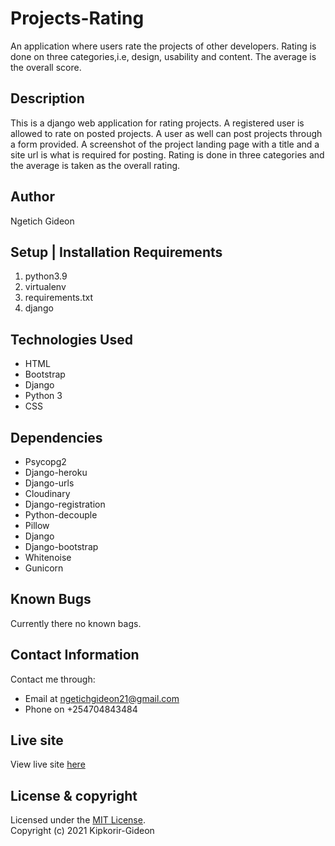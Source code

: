 # Projects-Rating
An application where users rate the projects of other developers. Rating is done on three categories,i.e, design, usability and content. The average is the overall score.

## Description
This is a django web application for rating projects. A registered user is allowed to rate on posted projects. A user as well can post projects through a form provided. A screenshot of the project landing page with a title and a site url is what is required for posting. Rating is done in three categories and the average is taken as the overall rating.

## Author
Ngetich Gideon

## Setup | Installation Requirements
1. python3.9
2. virtualenv
3. requirements.txt
4. django

## Technologies Used
* HTML
* Bootstrap
* Django
* Python 3
* CSS

## Dependencies
* Psycopg2
* Django-heroku
* Django-urls
* Cloudinary
* Django-registration
* Python-decouple
* Pillow
* Django
* Django-bootstrap
* Whitenoise
* Gunicorn

## Known Bugs
Currently there no known bags.


## Contact Information

Contact me through: 
* Email at ngetichgideon21@gmail.com 
* Phone on +254704843484

## Live site

View live site [here](https://gidz-project-rating.herokuapp.com/)

## License & copyright
Licensed under the [MIT License](LICENSE).<br />
Copyright (c) 2021 Kipkorir-Gideon